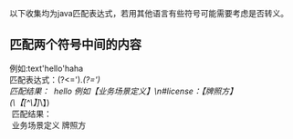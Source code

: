 以下收集均为java匹配表达式，若用其他语言有些符号可能需要考虑是否转义。

## 匹配两个符号中间的内容
  例如:text'hello'haha  
  匹配表达式：(?<=').*(?=')  
  匹配结果： 
  hello
  例如【业务场景定义】\n#license：【牌照方】  
  (\\【[^\\】]*\\】)  
  匹配结果：  
  业务场景定义
  牌照方
